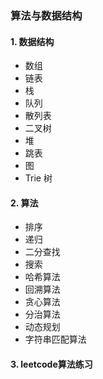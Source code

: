 ### 算法与数据结构
#### 1. 数据结构
- 数组
- 链表
- 栈
- 队列
- 散列表
- 二叉树
- 堆
- 跳表
- 图
- Trie 树

#### 2. 算法
- 排序
- 递归
- 二分查找
- 搜索
- 哈希算法
- 回溯算法
- 贪心算法
- 分治算法
- 动态规划
- 字符串匹配算法

#### 3. leetcode算法练习
